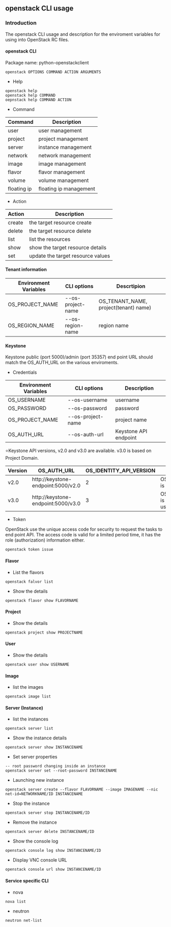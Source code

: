 ## openstack CLI usage

### Introduction

The openstack CLI usage and description for the enviroment variables for using into OpenStack RC files.

#### openstack CLI

Package name: python-openstackclient

```
openstack OPTIONS COMMAND ACTION ARGUMENTS
```

* Help
```
openstack help
openstack help COMMAND
oepnstack help COMMAND ACTION
```

* Command

Command | Description
-|-
user | user management
project | project management
server | instance management
network | network management
image | image management
flavor | flavor management
volume | volume management
floating ip | floating ip management

* Action

Action | Description
-|-
create | the target resource create
delete | the target resource delete
list | list the resources
show | show the target resource details
set | update the target resource values

#### Tenant information

Environment Variables | CLI options | Descrtipion
-|-|-
OS_PROJECT_NAME | --os-project-name | OS_TENANT_NAME, project(tenant) name)
OS_REGION_NAME | --os-region-name | region name

#### Keystone

Keystone public (port 5000)/admin (port 35357) end point URL should match the OS_AUTH_URL on the various enviroments.

* Credentials

Environment Variables | CLI options | Description
-|-|-
OS_USERNAME | --os-username | username
OS_PASSWORD | --os-password | password
OS_PROJECT_NAME | --os-project-name | project name
OS_AUTH_URL | --os-auth-url | Keystone API endpoint

:star:Keystone API versions, v2.0 and v3.0 are available. v3.0 is based on Project Domain.

Version|OS_AUTH_URL|OS_IDENTITY_API_VERSION|Description
-|-|-|-
v2.0|http://keystone-endpoint:5000/v2.0 | 2 | OS_IDENTITY_API_VERSION is optional
v3.0|http://keystone-endpoint:5000/v3.0 | 3 | OS_IDENTITY_API_VERSION is required, if you want to use the version 3.0

* Token

OpenStack use the unique access code for security to request the tasks to end point API.
The access code is valid for a limited period time, it has the role (authorization) information either.

```
openstack token issue
```

#### Flavor

* List the flavors

```
openstack falvor list
```

* Show the details

```
openstack flavor show FLAVORNAME
```

#### Project

* Show the details

```
openstack project show PROJECTNAME
```

#### User

* Show the details

```
openstack user show USERNAME
```

#### Image

* list the images

```
openstack image list
```

#### Server (Instance)

* list the instances

```
openstack server list
```

* Show the instance details

```
openstack server show INSTANCENAME
```

* Set server properties

```
-- root password changing inside an instance 
openstack server set --root-password INSTANCENAME
```

* Launching new instance

```
openstack server create --flavor FLAVORNAME --image IMAGENAME --nic net-id=NETWORKNAME/ID INSTANCENAME 
```

* Stop the instance

```
openstack server stop INSTANCENAME/ID
```

* Remove the instance

```
openstack server delete INSTANCENAME/ID
```

* Show the console log

```
openstack console log show INSTANCENAME/ID
```

* Display VNC console URL

```
openstack console url show INSTANCENAME/ID
```

#### Service specific CLI

* nova

```
nova list
```

* neutron

```
neutron net-list
```
